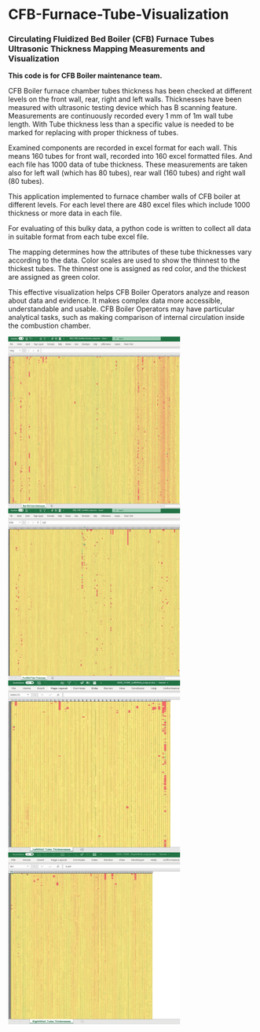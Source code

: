 # CFB-Furnace-Tube-Visualization
### Circulating Fluidized Bed Boiler (CFB) Furnace Tubes Ultrasonic Thickness Mapping Measurements and Visualization

**This code is for CFB Boiler maintenance team.**

CFB Boiler furnace chamber tubes thickness has been checked at different levels on the front wall, rear, right and left walls. Thicknesses have been measured with ultrasonic testing device which has B scanning feature. Measurements are continuously recorded every 1 mm of 1m wall tube length. With Tube thickness less than a specific value is needed to be marked for replacing with proper thickness of tubes.

Examined components are recorded in excel format for each wall. This means 160 tubes for front wall, recorded into 160 excel formatted files. And each file has 1000 data of tube thickness. These measurements are taken also for left wall (which has 80 tubes), rear wall (160 tubes) and right wall (80 tubes).

This application implemented to furnace chamber walls of CFB boiler at different levels. For each level there are 480 excel files which include 1000 thickness or more data in each file.

For evaluating of this bulky data, a python code is written to collect all data in suitable format from each tube excel file.

The mapping determines how the attributes of these tube thicknesses vary according to the data. Color scales are used to show the thinnest to the thickest tubes. The thinnest one is assigned as red color, and the thickest are assigned as green color.

This effective visualization helps CFB Boiler Operators analyze and reason about data and evidence. It makes complex data more accessible, understandable and usable. CFB Boiler Operators may have particular analytical tasks, such as making comparison of internal circulation inside the combustion chamber.


<a href="url"> <img src="https://github.com/agurani/CFB-Boiler-Tube-Mapping/blob/main/13500%20RearWall%20Tube%20Thicknesses%20Visualization.JPG" align="left" height="350" width="350" ></a> 
<a href="url"> <img src="https://github.com/agurani/CFB-Boiler-Tube-Mapping/blob/main/13500%20FrontWall%20Tube%20Thicknesses%20Visualization.JPG" align="left" height="350" width="350" ></a> 
<a href="url"> <img src="https://github.com/agurani/CFB-Boiler-Tube-Mapping/blob/main/13500%20LeftWall%20Tube%20Thicknesses%20Visualization.JPG" align="left" height="350" width="350" ></a> 
<a href="url"> <img src="https://github.com/agurani/CFB-Boiler-Tube-Mapping/blob/main/13500%20RightWall%20Tube%20Thicknesses%20Visualization.JPG" align="left" height="350" width="350" ></a> <br/>
